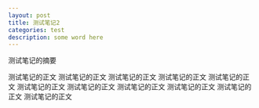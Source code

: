 ```yaml
---
layout: post
title: 测试笔记2
categories: test
description: some word here
---
```

测试笔记的摘要

测试笔记的正文
测试笔记的正文
测试笔记的正文
测试笔记的正文
测试笔记的正文
测试笔记的正文
测试笔记的正文
测试笔记的正文
测试笔记的正文
测试笔记的正文
测试笔记的正文
